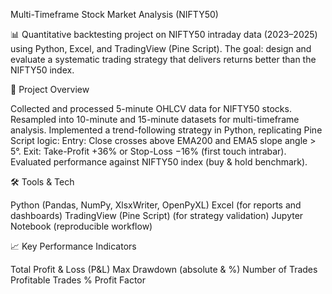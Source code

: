 Multi-Timeframe Stock Market Analysis (NIFTY50)

📊 Quantitative backtesting project on NIFTY50 intraday data (2023–2025) using Python, Excel, and TradingView (Pine Script). The goal: design and evaluate a systematic trading strategy that delivers returns better than the NIFTY50 index.

🚀 Project Overview

Collected and processed 5-minute OHLCV data for NIFTY50 stocks. Resampled into 10-minute and 15-minute datasets for multi-timeframe analysis. Implemented a trend-following strategy in Python, replicating Pine Script logic: Entry: Close crosses above EMA200 and EMA5 slope angle > 5°. Exit: Take-Profit +36% or Stop-Loss −16% (first touch intrabar). Evaluated performance against NIFTY50 index (buy & hold benchmark).

🛠️ Tools & Tech

Python (Pandas, NumPy, XlsxWriter, OpenPyXL) Excel (for reports and dashboards) TradingView (Pine Script) (for strategy validation) Jupyter Notebook (reproducible workflow)

📈 Key Performance Indicators

Total Profit & Loss (P&L) Max Drawdown (absolute & %) Number of Trades Profitable Trades % Profit Factor

